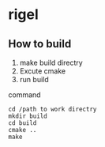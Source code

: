 # rigel

## How to build
1. make build directry
2. Excute cmake
3. run build

command

```
cd /path to work directry
mkdir build
cd build
cmake ..
make
```

